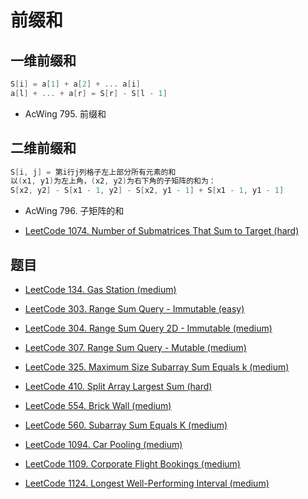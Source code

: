 # 前缀和

## 一维前缀和

```cpp
S[i] = a[1] + a[2] + ... a[i]
a[l] + ... + a[r] = S[r] - S[l - 1]
```

- AcWing 795. 前缀和

## 二维前缀和

```cpp
S[i, j] = 第i行j列格子左上部分所有元素的和
以(x1, y1)为左上角，(x2, y2)为右下角的子矩阵的和为：
S[x2, y2] - S[x1 - 1, y2] - S[x2, y1 - 1] + S[x1 - 1, y1 - 1]
```

- AcWing 796. 子矩阵的和

- [LeetCode 1074. Number of Submatrices That Sum to Target (hard)](https://github.com/muyids/leetcode/blob/master/algorithms/1001-1100/1074.number-of-submatrices-that-sum-to-target.md)

## 题目

- [LeetCode 134. Gas Station (medium)](https://github.com/muyids/leetcode/blob/master/algorithms/101-200/134.gas-station.md)

- [LeetCode 303. Range Sum Query - Immutable (easy)](https://github.com/muyids/leetcode/blob/master/algorithms/301-400/303.range-sum-query-immutable.md)

- [LeetCode 304. Range Sum Query 2D - Immutable (medium)](https://github.com/muyids/leetcode/blob/master/algorithms/301-400/304.range-sum-query-2d-immutable.md)

- [LeetCode 307. Range Sum Query - Mutable (medium)](https://github.com/muyids/leetcode/blob/master/algorithms/301-400/307.range-sum-query-mutable.md)

- [LeetCode 325. Maximum Size Subarray Sum Equals k (medium)](https://github.com/muyids/leetcode/blob/master/algorithms/301-400/325.maximum-size-subarray-sum-equals-k.md)

- [LeetCode 410. Split Array Largest Sum (hard)](https://github.com/muyids/leetcode/blob/master/algorithms/401-500/410.split-array-largest-sum.md)

- [LeetCode 554. Brick Wall (medium)](https://github.com/muyids/leetcode/blob/master/algorithms/501-600/554.brick-wall.md)

- [LeetCode 560. Subarray Sum Equals K (medium)](https://github.com/muyids/leetcode/blob/master/algorithms/501-600/560.subarray-sum-equals-k.md)

- [LeetCode 1094. Car Pooling (medium)](https://github.com/muyids/leetcode/blob/master/algorithms/1001-1100/1094.car-pooling.md)

- [LeetCode 1109. Corporate Flight Bookings (medium)](https://github.com/muyids/leetcode/blob/master/algorithms/1101-1200/1109.corporate-flight-bookings.md)

- [LeetCode 1124. Longest Well-Performing Interval (medium)](https://github.com/muyids/leetcode/blob/master/algorithms/1101-1200/1124.longest-well-performing-interval.md)



